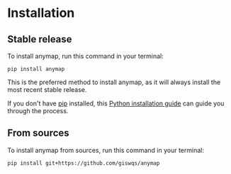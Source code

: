 # Installation

## Stable release

To install anymap, run this command in your terminal:

```
pip install anymap
```

This is the preferred method to install anymap, as it will always install the most recent stable release.

If you don't have [pip](https://pip.pypa.io) installed, this [Python installation guide](http://docs.python-guide.org/en/latest/starting/installation/) can guide you through the process.

## From sources

To install anymap from sources, run this command in your terminal:

```
pip install git+https://github.com/giswqs/anymap
```
